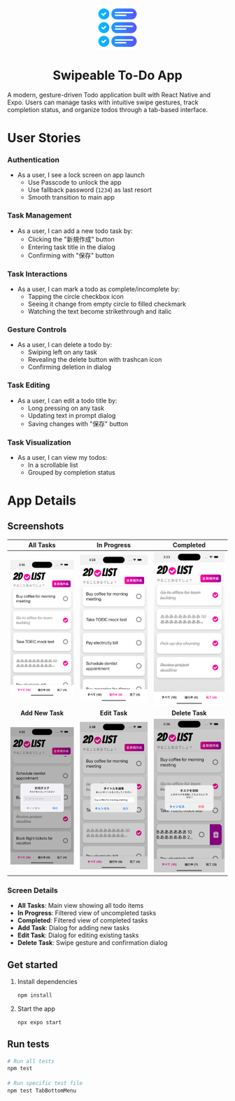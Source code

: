 
<div align="center">
  <img src="assets/images/task.png" alt="App Icon" width="100" height="100">
  <h1>Swipeable To-Do App</h1>
</div>


A modern, gesture-driven Todo application built with React Native and Expo. Users can manage tasks with intuitive swipe gestures, track completion status, and organize todos through a tab-based interface.

# User Stories

### Authentication
- As a user, I see a lock screen on app launch
  - Use Passcode to unlock the app
  - Use fallback password (`1234`) as last resort
  - Smooth transition to main app

### Task Management
- As a user, I can add a new todo task by:
  - Clicking the "新規作成" button
  - Entering task title in the dialog
  - Confirming with "保存" button

### Task Interactions
- As a user, I can mark a todo as complete/incomplete by:
  - Tapping the circle checkbox icon
  - Seeing it change from empty circle to filled checkmark
  - Watching the text become strikethrough and italic

### Gesture Controls
- As a user, I can delete a todo by:
  - Swiping left on any task
  - Revealing the delete button with trashcan icon
  - Confirming deletion in dialog

### Task Editing
- As a user, I can edit a todo title by:
  - Long pressing on any task
  - Updating text in prompt dialog
  - Saving changes with "保存" button

### Task Visualization
- As a user, I can view my todos:
  - In a scrollable list
  - Grouped by completion status

# App Details

## Screenshots

| All Tasks | In Progress | Completed |
|:-:|:-:|:-:|
| <img src="assets/screenshots/all-tasks.png" width="250" alt="All Tasks showing both completed and incomplete items"/> | <img src="assets/screenshots/in-progress.png" width="250" alt="Tasks still in progress"/> | <img src="assets/screenshots/completed.png" width="250" alt="Completed tasks with checkmarks"/> |
| **Add New Task** | **Edit Task** | **Delete Task** |
| <img src="assets/screenshots/add-task.png" width="250" alt="Add task dialog"/> | <img src="assets/screenshots/edit-task.png" width="250" alt="Edit task dialog"/> | <img src="assets/screenshots/delete-task.png" width="250" alt="Delete confirmation"/> |

### Screen Details
- **All Tasks**: Main view showing all todo items
- **In Progress**: Filtered view of uncompleted tasks
- **Completed**: Filtered view of completed tasks
- **Add Task**: Dialog for adding new tasks
- **Edit Task**: Dialog for editing existing tasks
- **Delete Task**: Swipe gesture and confirmation dialog



## Get started

1. Install dependencies

   ```bash
   npm install
   ```

2. Start the app

   ```bash
   npx expo start
   ```

## Run tests

```bash
# Run all tests
npm test

# Run specific test file
npm test TabBottomMenu
```

